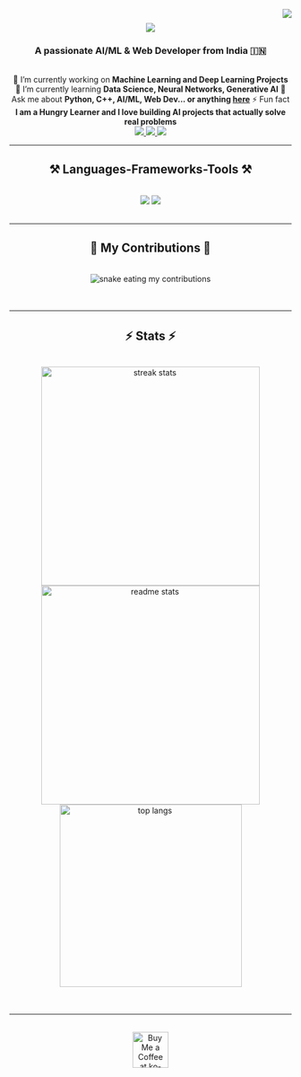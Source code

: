 <img align="right" src="https://visitor-badge.laobi.icu/badge?page_id=Krishna-Coder-og.Krishna-Coder-og" /> <h1 align="center"> <img src="https://readme-typing-svg.herokuapp.com/?font=Righteous&size=35&center=true&vCenter=true&width=500&height=70&duration=4000&lines=Hi+There!+👋;+I'm+Krishna+Shankar+Maurya!;" /> </h1> <h3 align="center">A passionate AI/ML & Web Developer from India 🇮🇳</h3> <br/> <div align="center"> 🔭 I’m currently working on **Machine Learning and Deep Learning Projects** 🌱 I’m currently learning **Data Science, Neural Networks, Generative AI** 💬 Ask me about **Python, C++, AI/ML, Web Dev... or anything [here](https://github.com/Krishna-Coder-og/Krishna-Coder-og/issues)** ⚡ Fun fact **I am a Hungry Learner and I love building AI projects that actually solve real problems** </div> <div align="center"> <a href="mailto:mauryakrishna2022@gmail.com"> <img src="https://img.shields.io/badge/Gmail-333333?style=for-the-badge&logo=gmail&logoColor=red" /> </a> <a href="https://linkedin.com/in/krishna-shankar-maurya-24631a323" target="_blank"> <img src="https://img.shields.io/badge/LinkedIn-0077B5?style=for-the-badge&logo=linkedin&logoColor=white" target="_blank" /> </a> <a href="https://krishna-coder-og.github.io" target="_blank"> <img src="https://img.shields.io/badge/Portfolio-FF5722?style=for-the-badge&logo=todoist&logoColor=white" target="_blank" /> </a> </div> <hr/> <h2 align="center">⚒️ Languages-Frameworks-Tools ⚒️</h2> <br/> <div align="center"> <img src="https://skillicons.dev/icons?i=react,bootstrap,mui,html,css,vscode,github,figma,tailwind,git,r" /> <img src="https://skillicons.dev/icons?i=nodejs,python,javascript,typescript,express,firebase,mongodb,c,java,nextjs,mysql,flask" /><br> </div> <br/> <hr/> <div align="center"> <h2>🐍 My Contributions 🐍</h2> <br> <img alt="snake eating my contributions" src="https://raw.githubusercontent.com/Krishna-Coder-og/Krishna-Coder-og/output/github-contribution-grid-snake.svg" /> <br/><br/><br/> </div> <hr/> <h2 align="center">⚡ Stats ⚡</h2> <br> <div align=center> <img width=390 src="https://github-readme-streak-stats.vercel.app/?user=Krishna-Coder-og&count_private=true&theme=react&border_radius=10" alt="streak stats"/> <img width=390 src="https://github-readme-stats.vercel.app/api?username=Krishna-Coder-og&count_private=true&show_icons=true&theme=react&rank_icon=github&border_radius=10" alt="readme stats" /> <br/> <img width=325 align="center" src="https://github-readme-stats.vercel.app/api/top-langs/?username=Krishna-Coder-og&hide=HTML&langs_count=8&layout=compact&theme=react&border_radius=10&size_weight=0.5&count_weight=0.5" alt="top langs" /> </div> <br/><br/> <hr/> <br/> <div align="center"> <a href='https://ko-fi.com/V7V4RAK9C' target='_blank'><img height='64' style='border:0px;height:64px;' src='https://storage.ko-fi.com/cdn/kofi1.png?v=3' border='0' alt='Buy Me a Coffee at ko-fi.com' /></a> </div> <br/>
